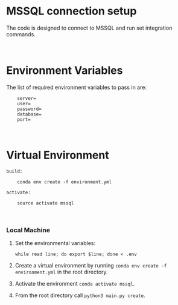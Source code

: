 # MSSQL connection setup

The code is designed to connect to MSSQL and run set integration commands. 

</br>

# Environment Variables

The list of required environment variables to pass in are:

```
    server=
    user=
    password=
    database=
    port=
```

</br>

# Virtual Environment

    build:

        conda env create -f environment.yml

    activate:

        source activate mssql

</br>


### Local Machine
1. Set the environmental variables:
    ```
    while read line; do export $line; done < .env
    ```
2. Create a virtual environment by running `conda env create -f environment.yml` in the root directory. 

3. Activate the environment `conda activate mssql`.   

4. From the root directory call `python3 main.py create`. 